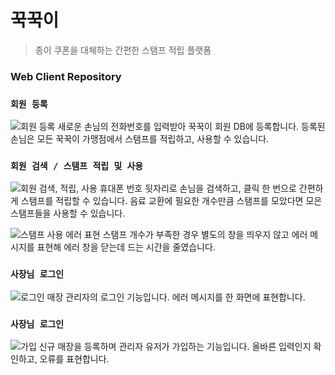 # 꾹꾹이

> 종이 쿠폰을 대체하는 간편한 스탬프 적립 플랫폼

### Web Client Repository

### **`회원 등록`**
![회원 등록](https://lh3.googleusercontent.com/bm4yakeNr3NxlL0T66HOYMgwvUXGQkUUm2YgMLVqK0IckjspykyTQ0Heh5VM30hQeuBHTvfPT0_70jctKRg2EB9r8OYhM0QkjI6OKA9FmSu6s_0GU6Qk5rJAFrgSHhvx6ZNTzlcDx4ma5Y3ktuRtOAYAPLs11MwrhY6zlC5nl8IKHrGbDimR1tluXG75bG5FxEsgjjtlcsbBkmc2Tx5nxNWPVHRiACRTnydLT6O8GukRUmHB-M6Q4cLv2mbwYwxedtucmVuGS8zEOESvxmWpSdlwZzZJwUQd77Cc1sKPlMB3hkfJBB3Hn1zDBxpeqfVakGoWajnR5ZYyNdbeeeazAIbu5Y9FU4V--mI9Q-VHH_0Qg0Mvm1KUip6pX3UdqwCeI8wtGoGCL2ZwAJwjvC5sU2Ou7oSupwn92-WmVzJsHua4DQeiMyZWVen90jAFYtz5_J11dQ6mBKAs8Ry7dMcWtp8oLkIIZbdeQWIrhoM-YziWc7mbQy0PocucT1B8HX2yqJl-wm2PszX9mnvpAeRzrb8VlJa3Kz8VVDezxJGJK9bEP8Jh8DPvNqDc-WXFYDQJnif7dg573dqe7tG5JzKGWTjYxJSZaSkK75w1rGnjTr8e6Aq3zyNmrdDa0Js7g45zB2DJ5G0wM1nmEjN8PXSQZw6yVbGgpA=w918-h520-no)
새로운 손님의 전화번호를 입력받아 꾹꾹이 회원 DB에 등록합니다. 등록된 손님은 모든 꾹꾹이 가맹점에서 스탬프를 적립하고, 사용할 수 있습니다.

### **`회원 검색 / 스탬프 적립 및 사용`**
![회원 검색, 적립, 사용](https://lh3.googleusercontent.com/P88UEvTSf0RXZvI5sYLnUtI6ugZXzMzVH8cxUGiD6vdleqVy7De8kKqy3G83kidlR4W0gK06Lv5PuitVBp0UasHtjjTQGv-Sj1hWnAFbP7mdRRIDfSb_r8OFgN95IvHjut0b1WO3tXkTTj7OsBaHGs9dPb8XX69EMW3MBLqADPZxy6oIi86w6pZlNNkSiWtwC529OqiRBWyjRJbwT_yFwD-jGDL22RVwrpf8OMEWZTZEGXuzTWPb4CJTWRtlaW3a_7rjtvTXrjTAKMwgZY05tN8DdfwEMC9dzbEAnpcwKbcZp4prlZn7ngiPIpLQCKjxCTTKry-2dqI6zLRqORWsfw9lr_8boBSIlNlz7ivSdz96hU_BquJRWGOkkVifXPQtqSn0EQRk6J0CBTkEOlv-J5fPwLdLMhEe-UNaEYBR470Y6XMphjoK_OfEogbgjKGvDjonmuXgcWIdYu578kxOmgZssbvwdb15UhST_oN74nLAx4XD4JA0y2Qhdz6C9feTrt7fnwOUWNMDhHXbRguX1BNeYolBbSnWCmCyTUA2lqi625n9_UnsMpsnqBqU2St7YpVbzotGN3cdGMzEdKoQbgQC2OUQg7U6JDXr9z7PeCzJv7XSwOZSBWi3bL8h5Nr7VXdZe8MU_iRVEC1-ke-g8Qb7MDEX-Q=w912-h516-no)
휴대폰 번호 뒷자리로 손님을 검색하고, 클릭 한 번으로 간편하게 스탬프를 적립할 수 있습니다. 음료 교환에 필요한 개수만큼 스탬프를 모았다면 모은 스탬프들을 사용할 수 있습니다.

![스탬프 사용 에러 표현](https://lh3.googleusercontent.com/X1EO6sQLLHIwAWvapvHQcdghGgB9VdGtUXKHe065x3ksgDbzxvcfA8l2AoYrIuPPLicgThafNXQRU9GGe4EQRlqYxmli9__wmj766dmz3ujrUGlI0OvG4tPRKv-a0mAOvxrAv5v1d1Sxl4ik7KOpHL_R6-Tv_ByfB36ZRlIp39yJ6erA7NCgZ7COhlaAKYoH42jrJ_FflGZW2UqxHZqD-SzLxbryN6NQoc9wh_B4pnRQchUUNwVfghEHQxgeBLG3AtgZABnhktZGUin_ZAdmmfsHmGzER0wzGgR9SL_sMzsG9mM21DirjKhGcvylFl8pwOAQVAvKVnjaCRvjNp82Pa_z1pEjlnUFhvo_msFa_jHLPvMt4PDhhJ-vgGI668IVMUiO8DaiZvCYRml9tVw5n1_oFjgfNKzjWavr4RgULXl_utknSIhUCMd8r5V5gkX3lPVvYj6MK_l119NQzNbKiG-MjWZKoBzXwZ4BVZYrNsjBRSAx15D8Ki-74XDyhThMhvg7249xeKfMO4DvPRAokC29hkxnf7_Sjo_dZvuHYxUFEmQ8QrzR4fTF1xK_wgiji2ceVdJkl4-Vy0RqyDCqbG8jDUXpK0AhGXNtxwytxoPUF_L3pYCTo3yFDMhmGD7fEqCHP8T5dVsYMZx5pv7oInHkmLegQw=s500)
스탬프 개수가 부족한 경우 별도의 창을 띄우지 않고 에러 메시지를 표현해 에러 창을 닫는데 드는 시간을 줄였습니다.

### **`사장님 로그인`**
![로그인](https://lh3.googleusercontent.com/r5YyJn7skVtn2aN0V0FX_RnKPhgNd1qOyQ76lupxj2VRwMmP9s0hJXboT6fGM7lb6XvWw3sNbVOmIlSdET_Hd00gX0k0SaUkzffSzUUDIhrFjcFcGRVKkv0pgk4C_eOYOII65staSJpdztoikvWC6LxGcLpVQKGqbB8hOwQGLGAUUWrKukkbQZuxiwSSM40-5jjcVt4BtLSZv5HkS7mT4lrf1uJZOzyjwfLV0sL7kYUKVIxRmRUDklivl_EksOvVxAWUPFnA3z6ZLv6npWUCP_Jhwg4SuUqWQTj9bGYjQYcmt1aGb8iBNL6lnYU1cFx2ZO17BeOp8ZqkoWjTfc46wHPci8qX0r-0hS9xp4dZk5_q8hq9NWdJVFJGy9EjFkUuNUbUGJtE-c7jgBs_aEFwe42usPsgw3PBBhTPfH6AaunMAH4FbD_JcuhFBffLdHAUeXG7YnapbSRJbiWvxtNyernsx1M6n5wxaZcEGSFGcrUpgGB9Yba8v8q9ZoqwITLX4kyuJKVQWGL2-dzuatyxGEe4BOeuzPEEsuhrDICluw8lvR8REyoqhSOo8Sqkpsf21iOpBstGk5FIXPivI9hfTgQUr8DhQ5v4DWOEqXQ_ZnRYB1OUN4F9qwSnXEgf2Cci_2PfpJCuVKCLFpjERQcslWoywFFZcg=w836-h790-no)
매장 관리자의 로그인 기능입니다. 에러 메시지를 한 화면에 표현합니다.

### **`사장님 로그인`**
![가입](https://lh3.googleusercontent.com/B8jUthp_FIBCtKc-HwygjEIfPuk27RQ9QNf6i84OGk4UFgNiyjNb19SVEXliG8-RPCH0p-W3A8zuxr-ZCDUA0boE47S7ut-rnUBMA0uX9c1nE5SlBXZG5iv2Zq0fT74tUMdVTIbdbyXSx0it7bLI_jJix5uzKhy7W6KQcqREo0q4pC2nLrNjKYYLtQnYDqoVPTcMUgG4ETlIdM-r6BP3m-my6ehIU_j04Cl886b3mMoOzApgLupWAKPvTjqpNhxbs_T-XJ65OEnxqX1yfVFZUmTUHfcMNfd7kH3WMvfjDD-zvdd1KRa5xeGSxNeqVJxPRHrGZQzCnVlB4YPtHbjSyf7nOxr_vpw3YERAXn0XYjIfET4Uey2eBZv6DGUSjJXwyrdwFDpP07kGEdYge6QYwnc65Q3cxEw3BTz_FvfOen76U5O3zviHhPhBqvPW66KhcNJJuzW1yyY6QvqCP5FVBDvgfdB82eiQb-WH8okUXot4xCosTC1Il0i7E7yDI89CzcmtLtyGTBUZq3nAXgys2v5reRkvki04jVxKEShkhAXUwmR2MZaJRBOzVhpaUrfy9oFEtSZK28Tch0_pApH-fp5JZKizkUD7t1HreLu3q_D1kMxEQbJcptv8yq3VRj-KXv1AmXiKQDX2of4XsWdonbQEryWIXw=w836-h790-no)
신규 매장을 등록하며 관리자 유저가 가입하는 기능입니다. 올바른 입력인지 확인하고, 오류를 표현합니다.